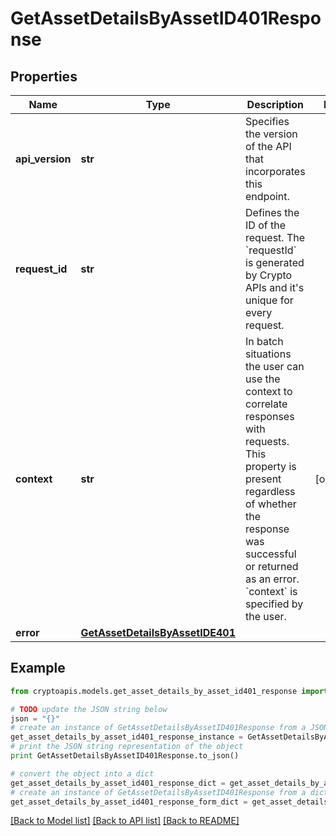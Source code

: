 # GetAssetDetailsByAssetID401Response


## Properties
Name | Type | Description | Notes
------------ | ------------- | ------------- | -------------
**api_version** | **str** | Specifies the version of the API that incorporates this endpoint. | 
**request_id** | **str** | Defines the ID of the request. The &#x60;requestId&#x60; is generated by Crypto APIs and it&#39;s unique for every request. | 
**context** | **str** | In batch situations the user can use the context to correlate responses with requests. This property is present regardless of whether the response was successful or returned as an error. &#x60;context&#x60; is specified by the user. | [optional] 
**error** | [**GetAssetDetailsByAssetIDE401**](GetAssetDetailsByAssetIDE401.md) |  | 

## Example

```python
from cryptoapis.models.get_asset_details_by_asset_id401_response import GetAssetDetailsByAssetID401Response

# TODO update the JSON string below
json = "{}"
# create an instance of GetAssetDetailsByAssetID401Response from a JSON string
get_asset_details_by_asset_id401_response_instance = GetAssetDetailsByAssetID401Response.from_json(json)
# print the JSON string representation of the object
print GetAssetDetailsByAssetID401Response.to_json()

# convert the object into a dict
get_asset_details_by_asset_id401_response_dict = get_asset_details_by_asset_id401_response_instance.to_dict()
# create an instance of GetAssetDetailsByAssetID401Response from a dict
get_asset_details_by_asset_id401_response_form_dict = get_asset_details_by_asset_id401_response.from_dict(get_asset_details_by_asset_id401_response_dict)
```
[[Back to Model list]](../README.md#documentation-for-models) [[Back to API list]](../README.md#documentation-for-api-endpoints) [[Back to README]](../README.md)


